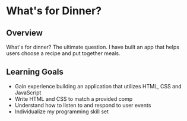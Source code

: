 # What's for Dinner?

## Overview

What's for dinner? The ultimate question. I have built an app that helps users choose a recipe and put together meals.

## Learning Goals

- Gain experience building an application that utilizes HTML, CSS and JavaScript
- Write HTML and CSS to match a provided comp
- Understand how to listen to and respond to user events
- Individualize my programming skill set
